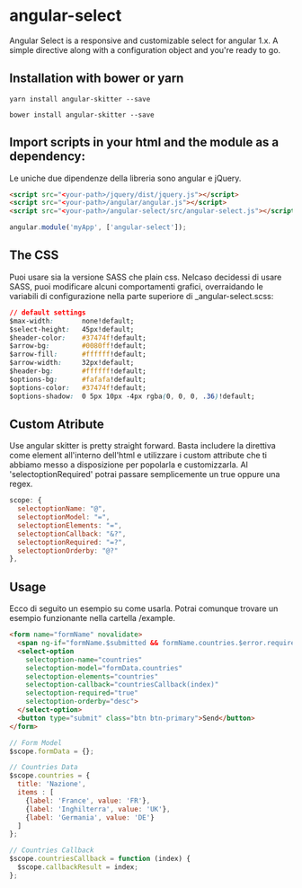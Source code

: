 # angular-select
Angular Select is a responsive and customizable select for angular 1.x. A simple directive along with a configuration object and you're ready to go. 

## Installation with bower or yarn
`yarn install angular-skitter --save`

`bower install angular-skitter --save`

## Import scripts in your html and the module as a dependency:
Le uniche due dipendenze della libreria sono angular e jQuery.

```html
<script src="<your-path>/jquery/dist/jquery.js"></script>
<script src="<your-path>/angular/angular.js"></script>
<script src="<your-path>/angular-select/src/angular-select.js"></script>
 ```
 
 ```javascript
angular.module('myApp', ['angular-select']);
```
 
 ## The CSS
 Puoi usare sia la versione SASS che plain css. Nelcaso decidessi di usare SASS, puoi modificare alcuni comportamenti grafici, overraidando le variabili di configurazione nella parte superiore di _angular-select.scss:

```css
// default settings
$max-width:       none!default;
$select-height:   45px!default;
$header-color:    #37474f!default;
$arrow-bg:        #0080ff!default;
$arrow-fill:      #ffffff!default;
$arrow-width:     32px!default;
$header-bg:       #ffffff!default;
$options-bg:      #fafafa!default;
$options-color:   #37474f!default;
$options-shadow:  0 5px 10px -4px rgba(0, 0, 0, .36)!default;
```

## Custom Atribute
Use angular skitter is pretty straight forward. Basta includere la direttiva come element all'interno dell'html e utilizzare i custom attribute che ti abbiamo messo a disposizione per popolarla e customizzarla. Al 'selectoptionRequired' potrai passare semplicemente un true oppure una regex. 

```javascript
scope: {
  selectoptionName: "@",
  selectoptionModel: "=",
  selectoptionElements: "=",
  selectoptionCallback: "&?",
  selectoptionRequired: "=?",
  selectoptionOrderby: "@?"
},
```

## Usage
Ecco di seguito un esempio su come usarla. Potrai comunque trovare un esempio funzionante nella cartella /example.

```html
<form name="formName" novalidate>
  <span ng-if="formName.$submitted && formName.countries.$error.required">Required</span>
  <select-option
    selectoption-name="countries"
    selectoption-model="formData.countries"
    selectoption-elements="countries"
    selectoption-callback="countriesCallback(index)"        
    selectoption-required="true"
    selectoption-orderby="desc">
  </select-option>
  <button type="submit" class="btn btn-primary">Send</button>
</form>
```

```javascript
// Form Model
$scope.formData = {};

// Countries Data
$scope.countries = {
  title: 'Nazione',
  items : [
    {label: 'France', value: 'FR'},
    {label: 'Inghilterra', value: 'UK'},
    {label: 'Germania', value: 'DE'}
  ]
};

// Countries Callback
$scope.countriesCallback = function (index) {
  $scope.callbackResult = index;
};
```
